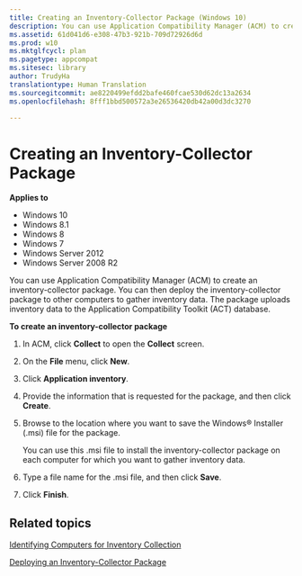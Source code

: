 ```yaml
---
title: Creating an Inventory-Collector Package (Windows 10)
description: You can use Application Compatibility Manager (ACM) to create an inventory-collector package.
ms.assetid: 61d041d6-e308-47b3-921b-709d72926d6d
ms.prod: w10
ms.mktglfcycl: plan
ms.pagetype: appcompat
ms.sitesec: library
author: TrudyHa
translationtype: Human Translation
ms.sourcegitcommit: ae8220499efdd2bafe460fcae530d62dc13a2634
ms.openlocfilehash: 8fff1bbd500572a3e26536420db42a00d3dc3270

---
```


# Creating an Inventory-Collector Package


**Applies to**

-   Windows 10
-   Windows 8.1
-   Windows 8
-   Windows 7
-   Windows Server 2012
-   Windows Server 2008 R2

You can use Application Compatibility Manager (ACM) to create an inventory-collector package. You can then deploy the inventory-collector package to other computers to gather inventory data. The package uploads inventory data to the Application Compatibility Toolkit (ACT) database.

**To create an inventory-collector package**

1.  In ACM, click **Collect** to open the **Collect** screen.

2.  On the **File** menu, click **New**.

3.  Click **Application inventory**.

4.  Provide the information that is requested for the package, and then click **Create**.

5.  Browse to the location where you want to save the Windows® Installer (.msi) file for the package.

    You can use this .msi file to install the inventory-collector package on each computer for which you want to gather inventory data.

6.  Type a file name for the .msi file, and then click **Save**.

7.  Click **Finish**.

## Related topics


[Identifying Computers for Inventory Collection](identifying-computers-for-inventory-collection.md)

[Deploying an Inventory-Collector Package](deploying-an-inventory-collector-package.md)

 

 








<!--HONumber=Jun16_HO4-->


